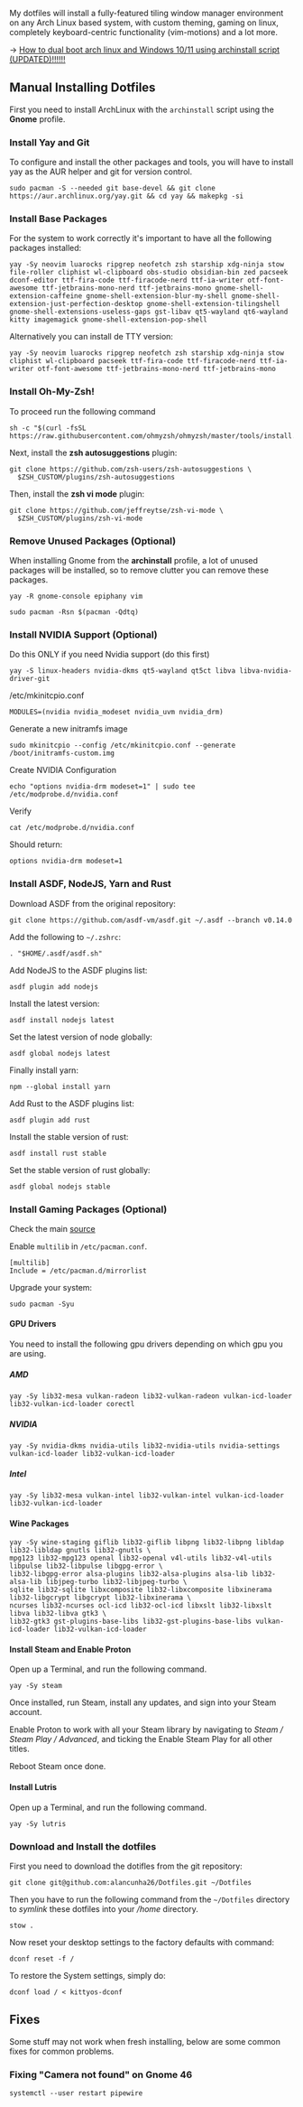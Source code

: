 My dotfiles will install a fully-featured tiling window manager environment on any Arch Linux based system, with custom theming, gaming on linux, completely keyboard-centric functionality (vim-motions) and a lot more.

-> [How to dual boot arch linux and Windows 10/11 using archinstall script (UPDATED)!!!!!!](https://www.youtube.com/watch?v=Np6k3Pilz-I)

## Manual Installing Dotfiles

First you need to install ArchLinux with the `archinstall` script using the **Gnome** profile.

### Install Yay and Git

To configure and install the other packages and tools, you will have to install yay as the AUR helper and git for version control.

```shell
sudo pacman -S --needed git base-devel && git clone https://aur.archlinux.org/yay.git && cd yay && makepkg -si
```

### Install Base Packages

For the system to work correctly it's important to have all the following packages installed:

```shell
yay -Sy neovim luarocks ripgrep neofetch zsh starship xdg-ninja stow file-roller cliphist wl-clipboard obs-studio obsidian-bin zed pacseek dconf-editor ttf-fira-code ttf-firacode-nerd ttf-ia-writer otf-font-awesome ttf-jetbrains-mono-nerd ttf-jetbrains-mono gnome-shell-extension-caffeine gnome-shell-extension-blur-my-shell gnome-shell-extension-just-perfection-desktop gnome-shell-extension-tilingshell gnome-shell-extensions-useless-gaps gst-libav qt5-wayland qt6-wayland kitty imagemagick gnome-shell-extension-pop-shell
```

Alternatively you can install de TTY version:

```shell
yay -Sy neovim luarocks ripgrep neofetch zsh starship xdg-ninja stow cliphist wl-clipboard pacseek ttf-fira-code ttf-firacode-nerd ttf-ia-writer otf-font-awesome ttf-jetbrains-mono-nerd ttf-jetbrains-mono
```

### Install Oh-My-Zsh!

To proceed run the following command

```shell
sh -c "$(curl -fsSL https://raw.githubusercontent.com/ohmyzsh/ohmyzsh/master/tools/install.sh)"
```

Next, install the **zsh autosuggestions** plugin:

```shell
git clone https://github.com/zsh-users/zsh-autosuggestions \
  $ZSH_CUSTOM/plugins/zsh-autosuggestions
```

Then, install the **zsh vi mode** plugin:

```shell
git clone https://github.com/jeffreytse/zsh-vi-mode \
  $ZSH_CUSTOM/plugins/zsh-vi-mode
```

### Remove Unused Packages (Optional)

When installing Gnome from the **archinstall** profile, a lot of unused packages will be installed, so to remove clutter you can remove these packages.

```shell
yay -R gnome-console epiphany vim
```

```shell
sudo pacman -Rsn $(pacman -Qdtq)
```

### Install NVIDIA Support (Optional)

Do this ONLY if you need Nvidia support (do this first)

```shell
yay -S linux-headers nvidia-dkms qt5-wayland qt5ct libva libva-nvidia-driver-git
```

/etc/mkinitcpio.conf

```shell
MODULES=(nvidia nvidia_modeset nvidia_uvm nvidia_drm)
```

Generate a new initramfs image

```shell
sudo mkinitcpio --config /etc/mkinitcpio.conf --generate /boot/initramfs-custom.img
```

Create NVIDIA Configuration

```shell
echo "options nvidia-drm modeset=1" | sudo tee /etc/modprobe.d/nvidia.conf
```

Verify

```shell
cat /etc/modprobe.d/nvidia.conf
```

Should return:

```shell
options nvidia-drm modeset=1
```

### Install ASDF, NodeJS, Yarn and Rust

Download ASDF from the original repository:

```shell
git clone https://github.com/asdf-vm/asdf.git ~/.asdf --branch v0.14.0
```

Add the following to `~/.zshrc`:

```shell
. "$HOME/.asdf/asdf.sh"
```

Add NodeJS to the ASDF plugins list:

```shell
asdf plugin add nodejs
```

Install the latest version:

```shell
asdf install nodejs latest
```

Set the latest version of node globally:

```shell
asdf global nodejs latest
```

Finally install yarn:

```shell
npm --global install yarn
```

Add Rust to the ASDF plugins list:

```shell
asdf plugin add rust
```

Install the stable version of rust:

```shell
asdf install rust stable
```

Set the stable version of rust globally:

```shell
asdf global nodejs stable
```

### Install Gaming Packages (Optional)

Check the main [source](https://www.reddit.com/r/linux_gaming/comments/knu89x/how_to_set_up_arch_linux_for_gaming_nvidia_intel/)

Enable `multilib` in `/etc/pacman.conf`.

```
[multilib]
Include = /etc/pacman.d/mirrorlist
```

Upgrade your system:

```shell
sudo pacman -Syu
```

#### GPU Drivers

You need to install the following gpu drivers depending on which gpu you are using.

##### AMD

```shell
yay -Sy lib32-mesa vulkan-radeon lib32-vulkan-radeon vulkan-icd-loader lib32-vulkan-icd-loader corectl
```

##### NVIDIA

```shell
yay -Sy nvidia-dkms nvidia-utils lib32-nvidia-utils nvidia-settings vulkan-icd-loader lib32-vulkan-icd-loader
```

##### Intel

```shell
yay -Sy lib32-mesa vulkan-intel lib32-vulkan-intel vulkan-icd-loader lib32-vulkan-icd-loader
```

#### Wine Packages

```shell
yay -Sy wine-staging giflib lib32-giflib libpng lib32-libpng libldap lib32-libldap gnutls lib32-gnutls \
mpg123 lib32-mpg123 openal lib32-openal v4l-utils lib32-v4l-utils libpulse lib32-libpulse libgpg-error \
lib32-libgpg-error alsa-plugins lib32-alsa-plugins alsa-lib lib32-alsa-lib libjpeg-turbo lib32-libjpeg-turbo \
sqlite lib32-sqlite libxcomposite lib32-libxcomposite libxinerama lib32-libgcrypt libgcrypt lib32-libxinerama \
ncurses lib32-ncurses ocl-icd lib32-ocl-icd libxslt lib32-libxslt libva lib32-libva gtk3 \
lib32-gtk3 gst-plugins-base-libs lib32-gst-plugins-base-libs vulkan-icd-loader lib32-vulkan-icd-loader
```

#### Install Steam and Enable Proton

Open up a Terminal, and run the following command.

```shell
yay -Sy steam
```

Once installed, run Steam, install any updates, and sign into your Steam account.

Enable Proton to work with all your Steam library by navigating to _Steam / Steam Play / Advanced_, and ticking the Enable Steam Play for all other titles.

Reboot Steam once done.

#### Install Lutris

Open up a Terminal, and run the following command.

```shell
yay -Sy lutris
```

### Download and Install the dotfiles

First you need to download the dotifles from the git repository:

```shell
git clone git@github.com:alancunha26/Dotfiles.git ~/Dotfiles
```

Then you have to run the following command from the `~/Dotfiles` directory to _symlink_ these dotfiles into your _/home_ directory.

```shell
stow .
```

Now reset your desktop settings to the factory defaults with command:

```shell
dconf reset -f /
```

To restore the System settings, simply do:

```shell
dconf load / < kittyos-dconf
```

## Fixes

Some stuff may not work when fresh installing, below are some common fixes for common problems.

### Fixing "Camera not found" on Gnome 46

```shell
systemctl --user restart pipewire
```
